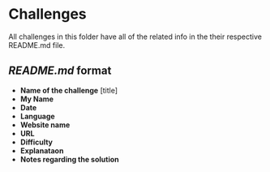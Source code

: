 # Challenges

All challenges in this folder have all of the related info in the their respective README.md file. 

## *README.md* format 

- **Name of the challenge** [title]
- **My Name**
- **Date**
- **Language** 
- **Website name**
- **URL**
- **Difficulty**
- **Explanataon**
- **Notes regarding the solution**
 
